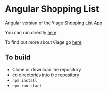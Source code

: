 # Angular Shopping List
Angular version of the Viage Shopping List App

You can run directly [here](https://schlotg.github.io/angular-shopping-list/home)

To find out more about Viage go [here](https://github.com/schlotg/viage)

## To build
* Clone or download the repository
* cd directories into the repository
* ``` npm install ```
* ``` npm run start ```
